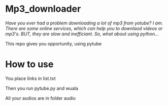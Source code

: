 # Mp3_downloader
*Have you ever had a problem downloading a lot of mp3 from yotube?*
*I am.*
*There are some online services, which can help you to downlaod videos or mp3's.*
*BUT, they are slow and inefficiant.*
*So, what about using python...*

This repo gives you opportunity, using pytube

# How to use
You place links in list.txt

Then you run pytube.py and wuala

All your audios are in folder audio